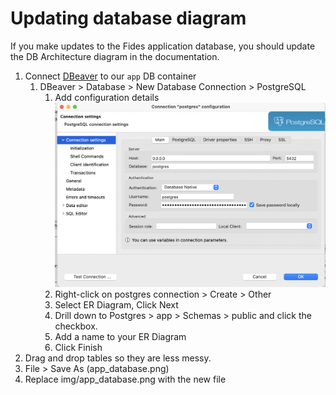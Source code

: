 # Updating database diagram

If you make updates to the Fides application database, you should update the DB Architecture diagram in the documentation.

1. Connect [DBeaver](https://dbeaver.io/) to our `app` DB container
   1. DBeaver > Database > New Database Connection > PostgreSQL
      1. Add configuration details
      ![Connect app database](../../../../public/assets/img/connect_app_db_to_dbeaver.png)
      2. Right-click on postgres connection > Create > Other
      3. Select ER Diagram, Click Next
      4. Drill down to Postgres > app > Schemas > public and click the checkbox.
      5. Add a name to your ER Diagram
      6. Click Finish
2. Drag and drop tables so they are less messy.
3. File > Save As (app_database.png)
4. Replace img/app_database.png with the new file
